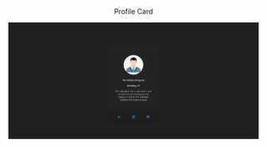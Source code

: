 <p align="center" > Profile Card </p>
<!-- ![image profile card](resul t.png) -->
<img src="/01-profile-card/result.png" />